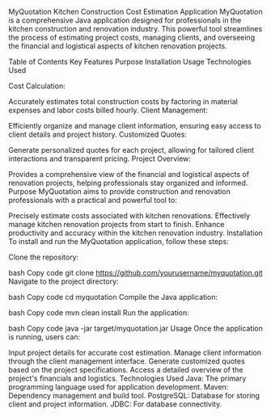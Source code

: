 MyQuotation
Kitchen Construction Cost Estimation Application
MyQuotation is a comprehensive Java application designed for professionals in the kitchen construction and renovation industry. This powerful tool streamlines the process of estimating project costs, managing clients, and overseeing the financial and logistical aspects of kitchen renovation projects.

Table of Contents
Key Features
Purpose
Installation
Usage
Technologies Used

Cost Calculation:

Accurately estimates total construction costs by factoring in material expenses and labor costs billed hourly.
Client Management:

Efficiently organize and manage client information, ensuring easy access to client details and project history.
Customized Quotes:

Generate personalized quotes for each project, allowing for tailored client interactions and transparent pricing.
Project Overview:

Provides a comprehensive view of the financial and logistical aspects of renovation projects, helping professionals stay organized and informed.
Purpose
MyQuotation aims to provide construction and renovation professionals with a practical and powerful tool to:

Precisely estimate costs associated with kitchen renovations.
Effectively manage kitchen renovation projects from start to finish.
Enhance productivity and accuracy within the kitchen renovation industry.
Installation
To install and run the MyQuotation application, follow these steps:

Clone the repository:

bash
Copy code
git clone https://github.com/yourusername/myquotation.git
Navigate to the project directory:

bash
Copy code
cd myquotation
Compile the Java application:

bash
Copy code
mvn clean install
Run the application:

bash
Copy code
java -jar target/myquotation.jar
Usage
Once the application is running, users can:

Input project details for accurate cost estimation.
Manage client information through the client management interface.
Generate customized quotes based on the project specifications.
Access a detailed overview of the project's financials and logistics.
Technologies Used
Java: The primary programming language used for application development.
Maven: Dependency management and build tool.
PostgreSQL: Database for storing client and project information.
JDBC: For database connectivity.
